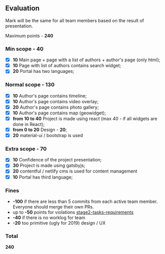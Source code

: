 ## Evaluation

Mark will be the same for all team members based on the result of presentation.

Maximum points - **240**

### Min scope - **40**
- [x] **10** Main page + page with a list of authors + author's page (only html);
- [x] **10** Page with list of authors contains search widget;
- [x] **20** Portal has two languages;

### Normal scope - **130**
- [x] **10** Author's page contains timeline;
- [x] **10** Author's page contains video overlay;
- [x] **20** Author's page contains photo gallery;
- [x] **10** Author's page contains map (geowidget);
- [x] **from 10 to 40** Project is made using react (max 40 - if all widgets are done in React);
- [x] **from 0 to 20** Design - **20**;
- [x] **20** material-ui / bootstrap is used 

### Extra scope - **70**
- [x] **10** Confidence of the project presentation;
- [x] **30** Project is made using gatsbyjs;
- [x] **20** contentful / netlify cms is used for content management
- [x] **10** Portal has third language;

### Fines
- **-100** if there are less than 5 commits from each active team member. Everyone should merge their own PRs. 
- up to **-50** points for violations
[stage2-tasks-requirements](https://github.com/rolling-scopes-school/docs/blob/master/ru/stage2-tasks-requirements.md)
- **-40** if there is no worklog for team
- **-20** too primitive (ugly for 2019) design / UX

### Total 
**240**
